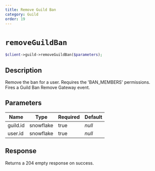 ```yaml
---
title: Remove Guild Ban
category: Guild
order: 19
---
```


# `removeGuildBan`

```php
$client->guild->removeGuildBan($parameters);
```

## Description

Remove the ban for a user. Requires the &#039;BAN_MEMBERS&#039; permissions.  Fires a Guild Ban Remove Gateway event.

## Parameters


Name | Type | Required | Default
--- | --- | --- | ---
guild.id | snowflake | true | *null*
user.id | snowflake | true | *null*

## Response

Returns a 204 empty response on success.

